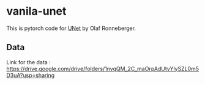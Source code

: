 # vanila-unet
This is pytorch code for [UNet](https://arxiv.org/pdf/1505.04597.pdf) by Olaf Ronneberger.

## Data
Link for the data : https://drive.google.com/drive/folders/1nvqQM_2C_maOrpAdUtvYlySZL0m5D3uA?usp=sharing
